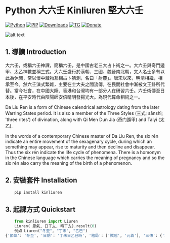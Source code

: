 # **Python 大六壬 Kinliuren 堅大六壬**
[![Python](https://img.shields.io/pypi/pyversions/kinliuren)](https://pypi.org/project/kinliuren/)
[![PIP](https://img.shields.io/pypi/v/kinliuren)](https://pypi.org/project/kinliuren/)
[![Downloads](https://img.shields.io/pypi/dm/kinliuren)](https://pypi.org/project/kinliuren/)
[![TG](https://img.shields.io/badge/chat-on%20telegram-blue)](https://t.me/gnatnek)
[![Donate](https://img.shields.io/badge/Donate-PayPal-green.svg?logo=paypal&style=flat-square)](https://www.paypal.me/kinyeah)&nbsp;

![alt text](https://upload.wikimedia.org/wikipedia/commons/thumb/2/22/%E7%BA%8C%E4%BF%AE%E5%9B%9B%E5%BA%AB%E5%85%A8%E6%9B%B8%E7%AC%AC1057%E5%86%8A.pdf/page568-428px-%E7%BA%8C%E4%BF%AE%E5%9B%9B%E5%BA%AB%E5%85%A8%E6%9B%B8%E7%AC%AC1057%E5%86%8A.pdf.jpg "六壬軍帳神機")

## 1. 導讀 Introduction
大六壬，或稱六壬神課，簡稱六壬，是中國古老三大占卜術之一。大六壬與奇門遁甲、太乙神數並稱三式。大六壬盛行於漢朝、三國、魏晉南北朝，文人名士多有以此為休閒，常以懷中藏物互相占卜猜測，名曰「射覆」。唐宋以來，明清相繼，相承至今。然六壬演式繁雜，主要在士大夫之間流傳，在民間社會中漸被文王卦所代替。當今社會，在中國大陸、香港和台灣均有一部分人在研習六壬。六壬術傳至日本後，在平安時代由陰陽師安倍晴明發揚光大。為現代算命相術之一。

Da Liu Ren is a form of Chinese calendrical astrology dating from the later Warring States period. It is also a member of the Three Styles (三式; sānshì; 'three rites') of divination, along with Qi Men Dun Jia (奇门遁甲) and Taiyi (太乙).

In the words of a contemporary Chinese master of Da Liu Ren, the six rén indicate an entire movement of the sexagenary cycle, during which an something may appear, rise to maturity and then decline and disappear. Thus the six rén indicate the life cycle of phenomena. There is a homonym in the Chinese language which carries the meaning of pregnancy and so the six rén also carry the meaning of the birth of a phenomenon.

## 2. 安裝套件 Installation
```python
	pip install kinliuren
```
## 3. 起課方式 Quickstart
```python
	from kinliuren import Liuren
	Liuren( 節氣, 日干支, 時干支).result(0)
	例如 Liuren("冬至", "丁未", "乙巳")
{'節氣': '冬至', '日期': '丁未日乙巳時', '格局': ['賊尅', '元首'], '三傳': {'初傳': ['卯', '勾陳', '父母', '空'], '中傳': ['亥', '貴人', '官鬼', '辛'], '末傳': ['未', '太常', '子孫', '丁']}, '四課': {'四課': ['亥卯', '貴人'], '三課': ['卯未', '勾陳'], '二課': ['亥卯', '貴人'], '一課': ['卯丁', '勾陳']}, '天地盤': {'天盤': ['丑', '寅', '卯', '辰', '巳', '午', '未', '申', '酉', '戌', '亥', '子'], '地盤': ['巳', '午', '未', '申', '酉', '戌', '亥', '子', '丑', '寅', '卯', '辰'], '天將': ['朱雀', '六合', '勾陳', '青龍', '天空', '白虎', '太常', '玄武', '太陰', '天后', '貴人', '螣蛇']}, '地轉天盤': {'巳': '丑', '午': '寅', '未': '卯', '申': '辰', '酉': '巳', '戌': '午', '亥': '未', '子': '申', '丑': '酉', '寅': '戌', '卯': '亥', '辰': '子'}, '地轉天將': {'巳': '朱雀', '午': '六合', '未': '勾陳', '申': '青龍', '酉': '天空', '戌': '白虎', '亥': '太常', '子': '玄武', '丑': '太陰', '寅': '天后', '卯': '貴人', '辰': '螣蛇'}}
```
